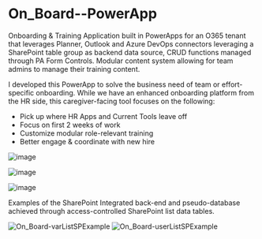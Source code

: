 # On_Board--PowerApp
Onboarding & Training Application built in PowerApps for an O365 tenant that leverages Planner, Outlook and Azure DevOps connectors leveraging a SharePoint table group as backend data source, CRUD functions managed through PA Form Controls. Modular content system allowing for team admins to manage their training content.

I developed this PowerApp to solve the business need of team or effort-specific onboarding.
While we have an enhanced onboarding platform from the HR side, this caregiver-facing tool focuses on the following:
- Pick up where HR Apps and Current Tools leave off
- Focus on first 2 weeks of work
- Customize modular role-relevant training
- Better engage & coordinate with new hire

![image](https://github.com/jShy-Dev/On_Board--PowerApp/assets/109818307/46aa8864-3cad-48e6-b30e-cddf43de6b5c)

![image](https://github.com/jShy-Dev/On_Board--PowerApp/assets/109818307/e7f528bb-3970-4612-bd81-6ca7bf665f5e)

![image](https://github.com/jShy-Dev/On_Board--PowerApp/assets/109818307/1ed705ae-965f-459a-ba8d-648f647d6211)

Examples of the SharePoint Integrated back-end and pseudo-database achieved through access-controlled SharePoint list data tables.

![On_Board-varListSPExample](https://github.com/jShy-Dev/On_Board--PowerApp/assets/109818307/95c10f3e-5059-42e5-9fd2-23eb19c2b9fe)
![On_Board-userListSPExample](https://github.com/jShy-Dev/On_Board--PowerApp/assets/109818307/eaac621b-2c85-4a6e-bba3-9e540f4747b0)
